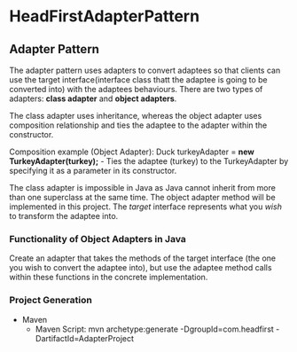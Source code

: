 # HeadFirstAdapterPattern

## Adapter Pattern
The adapter pattern uses adapters to convert adaptees so that clients can use the target interface(interface class thatt the adaptee is going to be converted into) with the adaptees behaviours. There are two types of adapters: **class adapter** and **object adapters**. 


The class adapter uses inheritance, whereas the object adapter uses composition relationship and ties the adaptee to the adapter within the constructor.

Composition example (Object Adapter): Duck turkeyAdapter = **new TurkeyAdapter(turkey);** 
	- Ties the adaptee (turkey) to the TurkeyAdapter by specifying it as a parameter in its constructor.

The class adapter is impossible in Java as Java cannot inherit from more than one superclass at the same time. The object adapter method will be implemented in this project. The *target* interface represents what you *wish* to transform the adaptee into.


### Functionality of Object Adapters in Java
Create an adapter that takes the methods of the target interface (the one you wish to convert the adaptee into), but use the adaptee method calls within these functions in the concrete implementation.

### Project Generation

- Maven
	- Maven Script: mvn archetype:generate -DgroupId=com.headfirst -DartifactId=AdapterProject	  	
